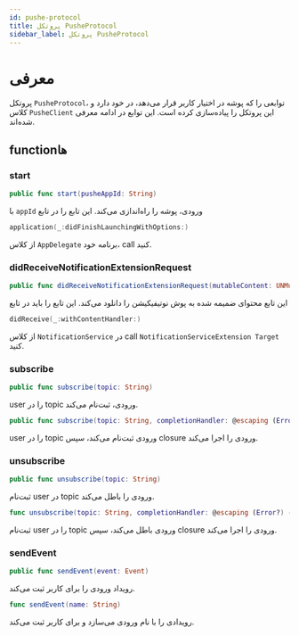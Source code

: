 ```yaml
---
id: pushe-protocol
title: پروتکل PusheProtocol
sidebar_label: پروتکل PusheProtocol
---
```


# معرفی

پروتکل `PusheProtocol`، توابعی را که پوشه در اختیار کاربر قرار می‌دهد، در خود دارد و کلاس ‍‍`PusheClient` این پروتکل را پیاده‌سازی کرده است. این توابع در ادامه معرفی شده‌اند.

## functionها

### start

```swift
public func start(pusheAppId: String)
```

با `appId` ورودی، پوشه را راه‌اندازی می‌کند. این تابع را در تابع 
```swift
application(_:didFinishLaunchingWithOptions:)
```
از کلاس ‍‍`AppDelegate` برنامه خود، call کنید.

### didReceiveNotificationExtensionRequest

```swift
public func didReceiveNotificationExtensionRequest(mutableContent: UNMutableNotificationContent, contentHandler: @escaping (UNNotificationContent) -> ()) 
```
این تابع محتوای ضمیمه شده به پوش نوتیفیکیشن را دانلود می‌کند. این تابع را باید در تابع
```swift
didReceive(_:withContentHandler:)
```
از کلاس `NotificationService` در call `NotificationServiceExtension Target` کنید.

### subscribe

```swift
public func subscribe(topic: String)
```

user را در topic ورودی، ثبت‌نام می‌کند.

```swift
public func subscribe(topic: String, completionHandler: @escaping (Error?) -> ())
```
user را در topic ورودی ثبت‌نام می‌کند، سپس closure ورودی را اجرا می‌کند.

### unsubscribe

```swift
public func unsubscribe(topic: String)
```

ثبت‌نام user در topic ورودی را باطل می‌کند.

```swift
func unsubscribe(topic: String, completionHandler: @escaping (Error?) -> ())
```

ثبت‌نام user را در topic ورودی باطل می‌کند، سپس closure ورودی را اجرا می‌کند.

### sendEvent

```swift
public func sendEvent(event: Event)
```
رویداد ورودی را برای کاربر ثبت می‌کند.

```swift
func sendEvent(name: String)
```
رویدادی را با نام ورودی می‌سازد و برای کاربر ثبت می‌کند.